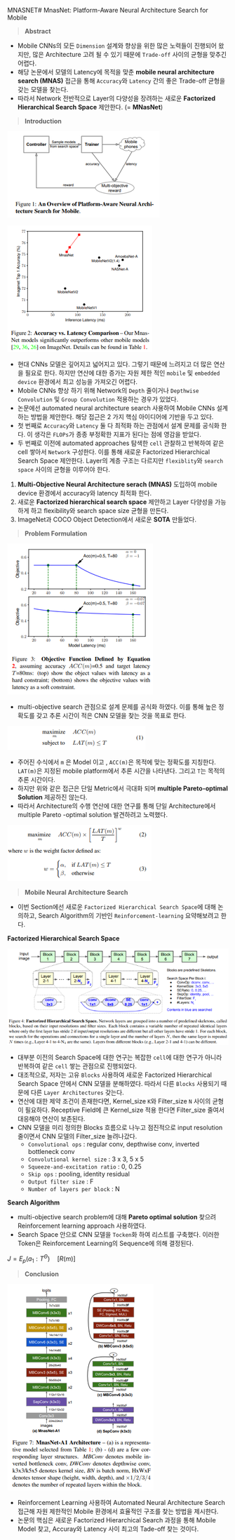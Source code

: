 MNASNET# MnasNet: Platform-Aware Neural Architecture Search for Mobile

> **Abstract**
> 
- Mobile CNNs의 모든 `Dimension` 설계와 향상을 위한 많은 노력들이 진행되어 왔지만, 많은 Architecture 고려 될 수 있기 때문에 `Trade-off` 사이의 균형을 맞추긴 어렵다.
- 해당 논문에서 모델의 Latency에 목적을 맞춘 **mobile neural architecture search (MNAS)** 접근을 통해 `Accuracy`와 `Latency` 간의 좋은 Trade-off 균형을 갖는 모델을 찾는다.
- 따라서 Network 전반적으로 Layer의 다양성을 장려하는 새로운 **Factorized Hierarchical Search Space** 제안한다. (= **MNasNet**)

> **Introduction**
> 

![Figure1](./src/1.png)


![Figure2](./src/2.png)

- 현대 CNNs 모델은 깊어지고 넓어지고 있다. 그렇기 때문에 느려지고 더 많은 연산을 필요로 한다. 하지만 연산에 대한 증가는 자원 제한 적인 `mobile` 및 `embedded device` 환경에서 최고 성능을 가져오긴 어렵다.
- Mobile CNNs 향상 하기 위해 Network의 `Depth` 줄이거나 `Depthwise Convolution` 및 `Group Convolution` 적용하는 경우가 있었다.
- 논문에선 automated neural architecture search 사용하여 Mobile CNNs 설계하는 방법을 제안한다.  해당 접근은 2 가지 핵심 아이디어에 기반을 두고 있다.
- 첫 번째로 `Accuracy`와 `Latency` 둘 다 최적화 하는 관점에서 설계 문제를 공식화 한다. 이 생각은 `FLOPs`가 종종 부정확한 지표가 된다는 점에 영감을 받았다.
- 두 번째로 이전에 automated approaches 탐색한 `cell` 관찰하고 반복하여 같은 cell 쌓아서 `Network` 구성한다. 이를 통해 새로운 Factorized Hierarchical Search Space 제안한다. Layer의 계층 구조는 다르지만  `flexiblity`와 `search space` 사이의 균형을 이루어야 한다.
1. **Multi-Objective Neural Architecture serach (MNAS)** 도입하여 mobile device 환경에서 accuracy와 latency 최적화 한다.
2. 새로운 **Factorized hierarchical search space** 제안하고 Layer 다양성을 가능하게 하고 flexibility와 search space size 균형을 만든다.
3. ImageNet과 COCO Object Detection에서 새로운 **SOTA** 만들었다.

> **Problem Formulation**
> 


![Figure3](./src/3.png)

- multi-objective search 관점으로 설계 문제를 공식화 하였다. 이를 통해 높은 정확도를 갖고 추론 시간이 적은 CNN 모델을 찾는 것을 목표로 한다.


![Figure4](./src/4.png)

- 주어진 수식에서 `m` 은 Model 이고 , `ACC(m)`은 목적에 맞는 정확도를 지칭한다. `LAT(m)`은 지정된 mobile platform에서 추론 시간을 나타낸다. 그리고 `T`는  목적의 추론 시간이다.
- 하지만 위와 같은 접근은 단일 Metric에서 극대화 되며 **multiple Pareto-optimal Solution** 제공하진 않는다.
- 따라서 Architecture의 수행 연산에 대한 연구를 통해 단일 Architecture에서 multiple Pareto -optimal solution 발견하려고 노력했다.


![Figure5](./src/5.png)

> **Mobile Neural Architecture Search**
> 
- 이번 Section에선 새로운 `Factorized Hierarchical Search Space`에 대해 논의하고, Search Algorithm의 기반인 `Reinforcement-learning` 요약해보려고 한다.

**Factorized Hierarchical Search Space**


![Figure6](./src/6.png)

- 대부분 이전의 Search Space에 대한 연구는 복잡한 `cell`에 대한 연구가 아니라 반복하여 같은 `cell` 쌓는 관점으로 진행되었다.
- 대조적으로, 저자는 고유 `Blocks` 사용하여 새로운 Factorized Hierarchical Search Space 안에서 CNN 모델을 분해하였다. 따라서 다른 `Blocks` 사용되기 때문에 다른 `Layer Architectures` 갖는다.
- 연산에 대한 제약 조건이 존재한다면, Kernel_size `K`와 Filter_size `N` 사이의 균형이 필요하다. Receptive Field에 큰 Kernel_size 적용 한다면 Filter_size 줄여서 대응해야 연산이 보존된다.
- CNN 모델을 미리 정의한 Blocks 흐름으로 나누고 점진적으로 input resolution 줄이면서 CNN 모델의 Filter_size 늘려나갔다.
    - `Convolutional ops` : regular conv, depthwise conv, inverted bottleneck conv
    - `Convolutional kernel size` : 3 x 3, 5 x 5
    - `Squeeze-and-excitation ratio` : 0, 0.25
    - `Skip ops` : pooling, identity residual
    - `Output filter size` : F
    - `Number of layers per block` : N

**Search Algorithm**

- multi-objective search problem에 대해 **Pareto optimal solution** 찾으려 Reinforcement learning approach 사용하였다.
- Search Space 안으로 CNN 모델을 `Tocken`화 하여 리스트를 구축했다. 이러한 Token은 Reinforcement Learning의 Sequence에 의해 결정된다.

$J=E_p({a_1:T^Θ}) \quad[R(m)]$

> **Conclusion**
> 


![Figure7](./src/7.png)

- Reinforcement Learning 사용하여 Automated Neural Architecture Search 접근해 자원 제한적인 Mobile 환경에서 효율적인 구조를 찾는 방법을 제시한다.
- 논문의 핵심은 새로운 Factorized Hierarchical Search 과정을 통해 Mobile Model 찾고, Accuray와 Latency 사이 최고의 Tade-off 찾는 것이다.